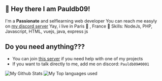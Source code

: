 ## 👋 Hey there I am Pauldb09!

I'm a **Passionate** and selflearning web developer
You can reach me easyly on [my discord server](https://discord.gg/Wkbpa4y8JW)
Yay, i live in Paris 🥖 , France
🔧 Skills: NodeJs, PHP, Javascript, HTML, vuejs, java, express js

## Do you need anything???
- You can join [this server](https://discord.gg/Wkbpa4y8JW) if you need help with one of my projects
- If you want to talk directly to me, add me on discord: `Pauldb09#0001`


<img alt="My Github Stats" src="https://github-readme-stats.vercel.app/api?username=pauldb09&show_icons=true&hide_border=true&theme=tokyonight" />
<img alt="My Top languages used" src="https://github-readme-stats.vercel.app/api/top-langs?username=pauldb09&show_icons=true&theme=tokyonight&layout=compact" />

